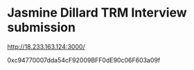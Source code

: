 # Jasmine Dillard TRM Interview submission
http://18.233.163.124:3000/

0xc94770007dda54cF92009BFF0dE90c06F603a09f
